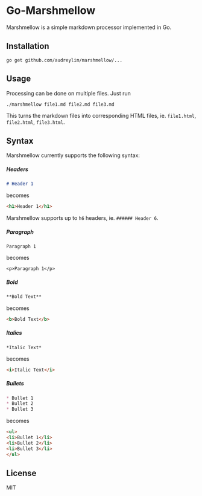 # Go-Marshmellow

Marshmellow is a simple markdown processor implemented in Go.

## Installation

```
go get github.com/audreylim/marshmellow/...
```

## Usage

Processing can be done on multiple files. Just run

```
./marshmellow file1.md file2.md file3.md
```

This turns the markdown files into corresponding HTML files, ie. `file1.html`, `file2.html`, `file3.html`.

## Syntax

Marshmellow currently supports the following syntax:

##### Headers

```markdown
# Header 1
```

becomes

```html
<h1>Header 1</h1>
```

Marshmellow supports up to `h6` headers, ie. `###### Header 6`.

##### Paragraph

```
Paragraph 1
```

becomes

```
<p>Paragraph 1</p>
```

##### Bold

```markdown
**Bold Text**
```

becomes

```html
<b>Bold Text</b>
```

##### Italics

```
*Italic Text*
```

becomes

```html
<i>Italic Text</i>
```

##### Bullets

```markdown
* Bullet 1
* Bullet 2
* Bullet 3
```

becomes

```html
<ul>
<li>Bullet 1</li>
<li>Bullet 2</li>
<li>Bullet 3</li>
</ul>
```

## License

MIT
